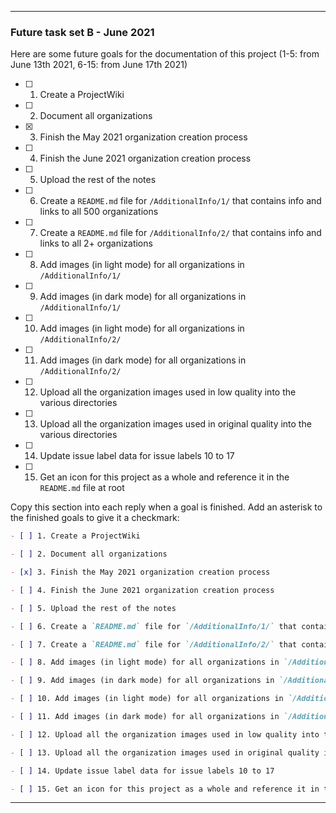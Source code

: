 ***

### Future task set B - June 2021

Here are some future goals for the documentation of this project (1-5: from June 13th 2021, 6-15: from June 17th 2021)

- [ ] 1. Create a ProjectWiki

- [ ] 2. Document all organizations

- [x] 3. Finish the May 2021 organization creation process

- [ ] 4. Finish the June 2021 organization creation process

- [ ] 5. Upload the rest of the notes

- [ ] 6. Create a `README.md` file for `/AdditionalInfo/1/` that contains info and links to all 500 organizations

- [ ] 7. Create a `README.md` file for `/AdditionalInfo/2/` that contains info and links to all 2+ organizations

- [ ] 8. Add images (in light mode) for all organizations in `/AdditionalInfo/1/`

- [ ] 9. Add images (in dark mode) for all organizations in `/AdditionalInfo/1/`

- [ ] 10. Add images (in light mode) for all organizations in `/AdditionalInfo/2/`

- [ ] 11. Add images (in dark mode) for all organizations in `/AdditionalInfo/2/`

- [ ] 12. Upload all the organization images used in low quality into the various directories

- [ ] 13. Upload all the organization images used in original quality into the various directories

- [ ] 14. Update issue label data for issue labels 10 to 17

- [ ] 15. Get an icon for this project as a whole and reference it in the `README.md` file at root

Copy this section into each reply when a goal is finished. Add an asterisk to the finished goals to give it a checkmark:

```markdown
- [ ] 1. Create a ProjectWiki

- [ ] 2. Document all organizations

- [x] 3. Finish the May 2021 organization creation process

- [ ] 4. Finish the June 2021 organization creation process

- [ ] 5. Upload the rest of the notes

- [ ] 6. Create a `README.md` file for `/AdditionalInfo/1/` that contains info and links to all 500 organizations

- [ ] 7. Create a `README.md` file for `/AdditionalInfo/2/` that contains info and links to all 2+ organizations

- [ ] 8. Add images (in light mode) for all organizations in `/AdditionalInfo/1/`

- [ ] 9. Add images (in dark mode) for all organizations in `/AdditionalInfo/1/`

- [ ] 10. Add images (in light mode) for all organizations in `/AdditionalInfo/2/`

- [ ] 11. Add images (in dark mode) for all organizations in `/AdditionalInfo/2/`

- [ ] 12. Upload all the organization images used in low quality into the various directories

- [ ] 13. Upload all the organization images used in original quality into the various directories

- [ ] 14. Update issue label data for issue labels 10 to 17

- [ ] 15. Get an icon for this project as a whole and reference it in the `README.md` file at root
```

***
